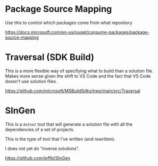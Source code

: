 # Package Source Mapping

Use this to control which packages come from what repository

https://docs.microsoft.com/en-us/nuget/consume-packages/package-source-mapping

# Traversal (SDK Build)

This is a more flexible way of specifying what to build than a solution file.
Makes more sense given the shift to VS Code and the fact that VS Code doesn't use solution files.

https://github.com/microsoft/MSBuildSdks/tree/main/src/Traversal

# SlnGen

This is a `dotnet` tool that will generate a solution file with all the dependencies of a set of projects.

This is the type of tool that I've written (and rewritten).

I does not yet do "inverse solutions".

https://github.com/jeffkl/SlnGen
